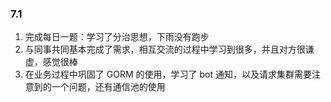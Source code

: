 ### 7.1

1. 完成每日一题：学习了分治思想，下雨没有跑步
2. 与同事共同基本完成了需求，相互交流的过程中学习到很多，并且对方很谦虚，感觉很棒
3. 在业务过程中巩固了 GORM 的使用，学习了 bot 通知，以及请求集群需要注意到的一个问题，还有通信池的使用
